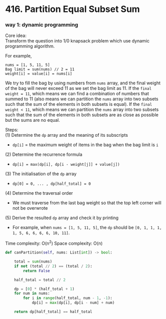 # 416. Partition Equal Subset Sum
### way 1: dynamic programming
Core idea: \
Transform the question into 1/0 knapsack problem which use dynamic programming algorithm.

For example,
```
nums = [1, 5, 11, 5]
Bag limit = sum(nums) // 2 = 11
weight[i] = value[i] = nums[i]
```

We try to fill the bag by using numbers from `nums` array, and the final weight of the bag will never exceed 11 as we set the bag limit as 11. If the `final weight = 11`, which means we can find a combination of numbers that summed to 11 (also means we can partition the `nums` array into two subsets such that the sum of the elements in both subsets is equal). If the `final weight < 11`, which means we can partition the `nums` array into two subsets such that the sum of the elements in both subsets are as close as possible but the sums are no equal.

Steps:\
(1) Determine the `dp` array and the meaning of its subscripts
- `dp[i]` = the maximum weight of items in the bag when the bag limit is `i`

(2) Determine the recurrence formula
- `dp[i] = max(dp[i], dp[i - weight[j]] + value[j])`

(3) The initialisation of the `dp` array
- `dp[0] = 0, ... , dp[half_total] = 0`

(4) Determine the traversal order
- We must traverse from the last bag weight so that the top left corner will not be overwrote

(5) Derive the resulted `dp` array and check it by printing
- For example, when `nums = [1, 5, 11, 5]`, the `dp` should be `[0, 1, 1, 1, 1, 5, 6, 6, 6, 6, 10, 11]`.

Time complexity: O(n<sup>2</sup>)
Space complexity: O(n)
```PYTHON
def canPartition(self, nums: List[int]) -> bool:

    total = sum(nums)
    if not (total // 2) == (total / 2):
        return False

    half_total = total // 2

    dp = [0] * (half_total + 1)
    for num in nums:
        for i in range(half_total, num - 1, -1):
            dp[i] = max(dp[i], dp[i - num] + num)

    return dp[half_total] == half_total
```




